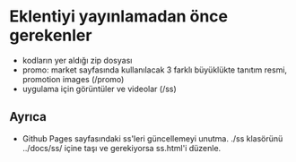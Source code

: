 # Eklentiyi yayınlamadan önce gerekenler
- kodların yer aldığı zip dosyası
- promo: market sayfasında kullanılacak 3 farklı büyüklükte tanıtım resmi, promotion images (/promo)
- uygulama için görüntüler ve videolar (/ss)

## Ayrıca
- Github Pages sayfasındaki ss'leri güncellemeyi unutma. ./ss klasörünü ../docs/ss/ içine taşı ve gerekiyorsa ss.html'i düzenle.
